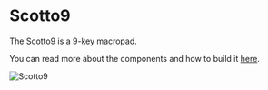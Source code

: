 # Scotto9

The Scotto9 is a 9-key macropad.

You can read more about the components and how to build it [here](https://scottokeebs.com/blogs/macropads/scotto9-handwired-macropad).

![Scotto9](https://user-images.githubusercontent.com/8194147/191654573-d30a7cf3-2570-4f49-9b5f-de466acb5bc8.jpg)
